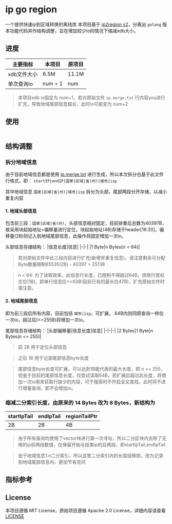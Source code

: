 # ip go region

一个提供快速ip到区域转换的离线库
本项目基于 [ip2region v2](https://github.com/lionsoul2014/ip2region)，分离出 `golang` 版本功能代码并作结构调整，旨在增加较少io的情况下缩减xdb大小。

## 进度
|主要指标|本项目|原项目|
|-|-|-|
|xdb文件大小|6.5M|11.1M|
|单次查询io|num + 1|num|
> 本项目xdb io固定为 num+1，若对原始文件 `ip.merge.txt` 行内容you进行扩充，导致地域尾部信息超长，此时io可能变为 num+2

## 使用
```golang
```


## 结构调整
### 拆分地域信息
由于目前地域信息都是使用 [ip.merge.txt](https://github.com/lionsoul2014/ip2region/blob/master/data/ip.merge.txt) 进行生成，所以本次拆分也基于此文件行格式，即：
`startIP|endIP|国家|区域|省(州)|城市|isp`

其中地域信息 `国家|区域|省(州)|城市|isp` 拆分为头部，尾部两段分开存储，以减小重复内容


#### 1. 地域头部信息
包含前三段：`国家|区域|省(州)`，头部信息相对固定，目前排重后总数为40397B，故采用块起始地址+偏移量进行定位，块起始地址(4B)存储于header[16:20]，偏移量(2B)则记入到地域尾部信息，此操作将固定增加一次io。

头部信息存储结构：
|信息长度|信息|
|-|-|
|1 Byte|n Bytes(n < 64)|

> 若对原始文件中此三段内容进行扩充(新增非重复信息)，请注意剩余可分配Byte数量限制65535(2B) - 40397 = 25138

> n < 64: 为了读取效率，此信息行长度，已限制不得超过64B，排除行首标志位(1B)，即单行信息应<=63B(目前已有的最长仅47B)，扩充原始文件时需注意。


#### 2. 地域尾部信息
即为前三段后所有内容，目前包括 `城市|isp`，可扩展，
64B内则同原查询一样仅一次io，超过后(<=255B)将增加一次io。

尾部信息存储结构：
|头部偏移量|信息长度|信息|
|-|-|-|
|2 Bytes|1 Byte|n Bytes(n <= 255)|


> 前 2B 用于定位头部信息

> 之后 1B 用于记录尾部信息byte长度

> 尾部信息byte长度可扩展，可以达到1B能代表的最大长度，即 n <= 255，但鉴于目前的尾部信息长度，仅尝试读取64B，若扩展后超过此长度，将增加一次io用来获取行缺少的内容，可于搜索时不开启全文查找，此时将不进行增量查询，即不会增加io。


### 缩减二分索引长度，由原来的 14 Bytes 改为 8 Bytes，新结构为
|startIpTail|endIpTail|regionTailPtr|
|-|-|-|
|2B|2B|4B|
> 由于所有查询均使用了vector块进行第一次寻址，所以二分区块内去除了无用的ip前两段数值，仅保留开始与结束ip的后两段，即startIpTail,endIpTail

> 由于地域信息1:n二分索引，所以这里二分索引内的长度段移除，改为记录到地域尾部信息内，更加节省空间

## 指标参考

## License
本项目遵循 MIT License，原始项目遵循 Apache 2.0 License，详细内容请查看 [LICENSE](./LICENSE)